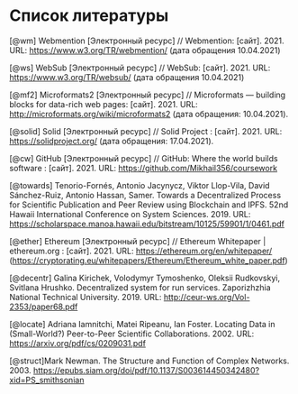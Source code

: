 # Список литературы 

[@wm] Webmention [Электронный ресурс] // Webmention: [сайт]. 2021. URL: https://www.w3.org/TR/webmention/ (дата обращения 10.04.2021)

[@ws] WebSub [Электронный ресурс] // WebSub: [сайт]. 2021. URL: https://www.w3.org/TR/websub/ (дата обращения 10.04.2021)

[@mf2] Microformats2 [Электронный ресурс] // Microformats — building blocks for data-rich web pages: [сайт]. 2021. URL: http://microformats.org/wiki/microformats2 (дата обращения: 10.04.2021).

[@solid] Solid [Электронный ресурс] // Solid Project : [сайт]. 2021. URL: https://solidproject.org/ (дата обращения: 17.04.2021).

[@cw] GitHub [Электронный ресурс] // GitHub: Where the world builds software : [сайт]. 2021. URL: https://github.com/Mikhail356/coursework

[@towards] Tenorio-Fornés, Antonio Jacynycz, Viktor Llop-Vila, David Sánchez-Ruiz, Antonio Hassan, Samer. Towards a Decentralized Process for Scientific Publication and Peer Review using Blockchain and IPFS. 52nd Hawaii International Conference on System Sciences. 2019. URL: https://scholarspace.manoa.hawaii.edu/bitstream/10125/59901/1/0461.pdf

[@ether] Ethereum [Электронный ресурс] // Ethereum Whitepaper | ethereum.org : [сайт]. 2021. URL: https://ethereum.org/en/whitepaper/ (https://cryptorating.eu/whitepapers/Ethereum/Ethereum_white_paper.pdf)

[@decentr] Galina Kirichek, Volodymyr Tymoshenko, Oleksii Rudkovskyi, Svitlana Hrushko. Decentralized system for run services. Zaporizhzhia National Technical University. 2019. URL: http://ceur-ws.org/Vol-2353/paper68.pdf

[@locate] Adriana Iamnitchi, Matei Ripeanu, Ian Foster. Locating Data in (Small-World?) Peer-to-Peer Scientific Collaborations. 2002. URL: https://arxiv.org/pdf/cs/0209031.pdf

[@struct]Mark Newman. The Structure and Function of Complex Networks. 2003. https://epubs.siam.org/doi/pdf/10.1137/S003614450342480?xid=PS_smithsonian